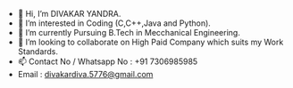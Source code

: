 - 👋 Hi, I’m DIVAKAR YANDRA.
- 👀 I’m interested in Coding (C,C++,Java and Python).
- 🌱 I’m currently Pursuing B.Tech in Mecchanical Engineering.
- 💞️ I’m looking to collaborate on High Paid Company which suits my Work Standards.
- 📫 Contact No / Whatsapp No : +91 7306985985
- Email : divakardiva.5776@gmail.com 

<!---
DIVAKARYANDRA/DIVAKARYANDRA is a ✨ special ✨ repository because its `README.md` (this file) appears on your GitHub profile.
You can click the Preview link to take a look at your changes.
--->
